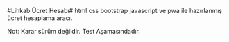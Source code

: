 #Lihkab Ücret Hesabı#
html css bootstrap javascript ve pwa ile hazırlanmış ücret hesaplama aracı.

Not: Karar sürüm değildir. Test Aşamasındadır.
